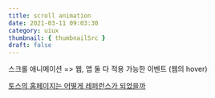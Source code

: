 ```yaml
---
title: scroll animation
date: 2021-03-11 09:03:30
category: uiux
thumbnail: { thumbnailSrc }
draft: false
---
```


스크롤 애니메이션 => 웹, 앱 둘 다 적용 가능한 이벤트 (웹의 hover)

[토스의 홈페이지는 어떻게 레퍼런스가 되었을까](https://blog.toss.im/2021/02/24/tossteam/insight/toss-brand-designer-hompage/)


